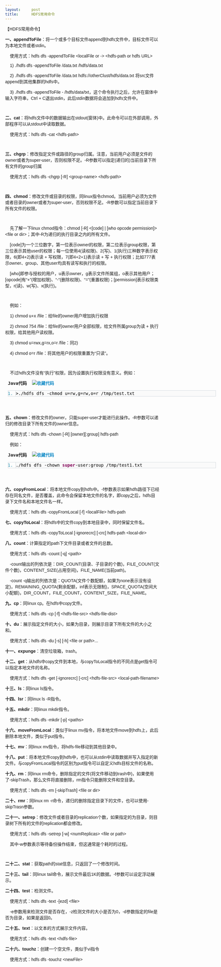 ```yaml
---
layout:     post
title:      HDFS常用命令
---
```

<div id="article_content" class="article_content clearfix csdn-tracking-statistics" data-pid="blog" data-mod="popu_307" data-dsm="post">
								            <link rel="stylesheet" href="https://csdnimg.cn/release/phoenix/template/css/ck_htmledit_views-f76675cdea.css">
						<div class="htmledit_views" id="content_views">
                
<p style="font-family:Helvetica, Tahoma, Arial, sans-serif;font-size:14px;">
【HDFS常用命令】</p>
<p style="font-family:Helvetica, Tahoma, Arial, sans-serif;font-size:14px;">
<strong>一、appendToFile</strong>：将一个或多个目标文件append到hdfs文件中，目标文件可以为本地文件或者stdin。</p>
<p style="font-family:Helvetica, Tahoma, Arial, sans-serif;font-size:14px;">
    使用方式：hdfs dfs -appendToFile &lt;localFile or -&gt; &lt;hdfs-path or hdfs URL&gt;</p>
<p style="font-family:Helvetica, Tahoma, Arial, sans-serif;font-size:14px;">
    1) ./hdfs dfs -appendToFile /data.txt /hdfs/data.txt</p>
<p style="font-family:Helvetica, Tahoma, Arial, sans-serif;font-size:14px;">
    2) ./hdfs dfs -appendToFile /data.txt hdfs://otherClust/hdfs/data.txt 将src文件append到其他集群的hdfs中。</p>
<p style="font-family:Helvetica, Tahoma, Arial, sans-serif;font-size:14px;">
    3) ./hdfs dfs -appendToFile - /hdfs/data/txt，这个命令执行之后，允许在窗体中输入字符串，Ctrl + C退出stdin，此后stdin数据将会追加到hdfs文件中。</p>
<p style="font-family:Helvetica, Tahoma, Arial, sans-serif;font-size:14px;">
 </p>
<p style="font-family:Helvetica, Tahoma, Arial, sans-serif;font-size:14px;">
<strong>二、cat</strong>：将hdfs文件中的数据输出在stdout(窗体)中。此命令可以在外部调用，外部程序可以从stdout中读取数据。</p>
<p style="font-family:Helvetica, Tahoma, Arial, sans-serif;font-size:14px;">
    使用方式：hdfs dfs -cat &lt;hdfs-path&gt;</p>
<p style="font-family:Helvetica, Tahoma, Arial, sans-serif;font-size:14px;">
 </p>
<p style="font-family:Helvetica, Tahoma, Arial, sans-serif;font-size:14px;">
<strong>三、chgrp</strong>：修改指定文件或路径的group归属。注意，当前用户必须是文件的owner或者为super-user，否则权限不足。-R参数可以指定(递归的)当前目录下所有文件的group归属</p>
<p style="font-family:Helvetica, Tahoma, Arial, sans-serif;font-size:14px;">
    使用方式：hdfs dfs -chgrp [-R] &lt;group-name&gt; &lt;hdfs-path&gt;</p>
<p style="font-family:Helvetica, Tahoma, Arial, sans-serif;font-size:14px;">
 </p>
<p style="font-family:Helvetica, Tahoma, Arial, sans-serif;font-size:14px;">
<strong>四、chmod</strong>：修改文件或目录的权限，同linux指令chmod。当前用户必须为文件或者目录的owner或者为super-user，否则权限不足。-R参数可以指定当前目录下所有文件的权限。</p>
<p style="font-family:Helvetica, Tahoma, Arial, sans-serif;font-size:14px;">
 </p>
<p style="font-family:Helvetica, Tahoma, Arial, sans-serif;font-size:14px;">
    先了解一下linux chmod指令：chmod [-R] &lt;[code] | [who opcode permission]&gt; &lt;file or dir&gt;；其中-R为递归的执行目录之内的所有文件。</p>
<p style="font-family:Helvetica, Tahoma, Arial, sans-serif;font-size:14px;">
    [code]为一个三位数字，第一位表示owner的权限，第二位表示group权限，第三位表示其他user的权限；每一位使用4(读权限)、2(写)、1(执行)三种数字表示权限，6(即4+2)表示读 + 写权限，7(即4+2+1)表示读 + 写 + 执行权限；比如777表示owner、group、其他user均具有读写和执行的权限。</p>
<p style="font-family:Helvetica, Tahoma, Arial, sans-serif;font-size:14px;">
    [who]即参与授权的用户，u表示owner，g表示文件所属组，o表示其他用户；[opcode]有“+”(增加权限)、“-”(删除权限)、“=”(重置权限)；[permission]表示权限类型，r(读)、w(写)、x(执行)。</p>
<p style="font-family:Helvetica, Tahoma, Arial, sans-serif;font-size:14px;">
 </p>
<p style="font-family:Helvetica, Tahoma, Arial, sans-serif;font-size:14px;">
    例如：</p>
<p style="font-family:Helvetica, Tahoma, Arial, sans-serif;font-size:14px;">
    1) chmod u+x /file：给file的owner用户增加执行权限</p>
<p style="font-family:Helvetica, Tahoma, Arial, sans-serif;font-size:14px;">
    2) chmod 754 /file：给file的owner用户全部权限，给文件所属group为读 + 执行权限，给其他用户读权限。</p>
<p style="font-family:Helvetica, Tahoma, Arial, sans-serif;font-size:14px;">
    3) chmod u=rwx,g=rx,o=r /file：同2)</p>
<p style="font-family:Helvetica, Tahoma, Arial, sans-serif;font-size:14px;">
    4) chmod o=r /file：将其他用户的权限重置为“只读”。</p>
<p style="font-family:Helvetica, Tahoma, Arial, sans-serif;font-size:14px;">
 </p>
<p style="font-family:Helvetica, Tahoma, Arial, sans-serif;font-size:14px;">
    不过hdfs文件没有“执行”权限，因为设置执行权限没有意义。例如：</p>
<div class="dp-highlighter" style="font-family:Monaco, 'DejaVu Sans Mono', 'Bitstream Vera Sans Mono', Consolas, 'Courier New', monospace;width:679px;overflow:auto;margin-left:9px;">
<div class="bar">
<div class="tools" style="font-weight:bold;">Java代码  <a title="收藏这段代码" style="color:rgb(16,138,198);"><img class="star" src="http://shift-alt-ctrl.iteye.com/images/icon_star.png" alt="收藏代码" style="border:0px;"></a></div>
</div>
<ol start="1" class="dp-j" style="font-size:1em;line-height:1.4em;border:1px solid rgb(209,215,220);color:rgb(43,145,175);"><li style="font-size:1em;border-left:1px solid rgb(209,215,220);background-color:rgb(250,250,250);line-height:18px;">
<span style="color:#000000;">&gt;./hdfs dfs -chmod u=rw,g=rw,o=r /tmp/test.txt  </span></li></ol></div>
<p style="font-family:Helvetica, Tahoma, Arial, sans-serif;font-size:14px;">
 </p>
<p style="font-family:Helvetica, Tahoma, Arial, sans-serif;font-size:14px;">
<strong>五、chown</strong>：修改文件的owner，只能super-user才能进行此操作。-R参数可以递归的修改目录下所有文件的owner信息。</p>
<p style="font-family:Helvetica, Tahoma, Arial, sans-serif;font-size:14px;">
    使用方式：hdfs dfs -chown [-R] [owner][:group] hdfs-path</p>
<p style="font-family:Helvetica, Tahoma, Arial, sans-serif;font-size:14px;">
    例如：</p>
<div class="dp-highlighter" style="font-family:Monaco, 'DejaVu Sans Mono', 'Bitstream Vera Sans Mono', Consolas, 'Courier New', monospace;width:679px;overflow:auto;margin-left:9px;">
<div class="bar">
<div class="tools" style="font-weight:bold;">Java代码  <a title="收藏这段代码" style="color:rgb(16,138,198);"><img class="star" src="http://shift-alt-ctrl.iteye.com/images/icon_star.png" alt="收藏代码" style="border:0px;"></a></div>
</div>
<ol start="1" class="dp-j" style="font-size:1em;line-height:1.4em;border:1px solid rgb(209,215,220);color:rgb(43,145,175);"><li style="font-size:1em;border-left:1px solid rgb(209,215,220);background-color:rgb(250,250,250);line-height:18px;">
<span style="color:#000000;">./hdfs dfs -chown <span class="keyword" style="color:rgb(127,0,85);font-weight:bold;">super</span>-user:group /tmp/test1.txt  </span></li></ol></div>
<p style="font-family:Helvetica, Tahoma, Arial, sans-serif;font-size:14px;">
 </p>
<p style="font-family:Helvetica, Tahoma, Arial, sans-serif;font-size:14px;">
<strong>六、copyFromLocal</strong>：将本地文件copy到hdfs中。-f参数表示如果hdfs路径下已经存在同名文件，是否覆盖，此命令会保留本地文件的名字，即copy之后，hdfs目录下文件名和本地文件名一样。</p>
<p style="font-family:Helvetica, Tahoma, Arial, sans-serif;font-size:14px;">
    使用方式：hdfs dfs -copyFromLocal [-f] &lt;localFile&gt; hdfs-path</p>
<p style="font-family:Helvetica, Tahoma, Arial, sans-serif;font-size:14px;">
<strong>七、copyToLocal</strong>：将hdfs中的文件copy到本地目录中，同时保留文件名。</p>
<p style="font-family:Helvetica, Tahoma, Arial, sans-serif;font-size:14px;">
    使用方式：hdfs dfs -copyToLocal [-ignorecrc] [-crc] hdfs-path &lt;local-dir&gt;</p>
<p style="font-family:Helvetica, Tahoma, Arial, sans-serif;font-size:14px;">
<strong>八、count</strong>：计算指定的path下文件目录或者文件的总数。</p>
<p style="font-family:Helvetica, Tahoma, Arial, sans-serif;font-size:14px;">
    使用方式：hdfs dfs -count [-q] &lt;path&gt;</p>
<p style="font-family:Helvetica, Tahoma, Arial, sans-serif;font-size:14px;">
    -count输出的列依次是：DIR_COUNT(目录、子目录的个数)，FILE_COUNT(文件个数)，CONTENT_SIZE(占用空间)，FILE_NAME(当前path)。</p>
<p style="font-family:Helvetica, Tahoma, Arial, sans-serif;font-size:14px;">
    -count -q输出的列依次是：QUOTA(文件个数配额，如果为none表示没有设定)，REMAINING_QUOTA(剩余配额，inf表示无限制)，SPACE_QUOTA(空间大小配额)，DIR_COUNT，FILE_COUNT，CONTENT_SIZE，FILE_NAME。</p>
<p style="font-family:Helvetica, Tahoma, Arial, sans-serif;font-size:14px;">
<strong>九、cp</strong>：同linux cp。在hdfs中copy文件。</p>
<p style="font-family:Helvetica, Tahoma, Arial, sans-serif;font-size:14px;">
    使用方式：hdfs dfs -cp [-f] &lt;hdfs-file-src&gt; &lt;hdfs-file-dist&gt;</p>
<p style="font-family:Helvetica, Tahoma, Arial, sans-serif;font-size:14px;">
<strong>十、du</strong>：展示指定文件的大小，如果为目录，则展示目录下所有文件的大小之和。</p>
<p style="font-family:Helvetica, Tahoma, Arial, sans-serif;font-size:14px;">
    使用方式：hdfs dfs -du [-s] [-h] &lt;file or path&gt;...</p>
<p style="font-family:Helvetica, Tahoma, Arial, sans-serif;font-size:14px;">
<strong>十一、expunge</strong>：清空垃圾箱，trash。</p>
<p style="font-family:Helvetica, Tahoma, Arial, sans-serif;font-size:14px;">
<strong>十二、get</strong>：从hdfs中copy文件到本地，与copyToLocal指令的不同点是get指令可以指定本地文件的名称。</p>
<p style="font-family:Helvetica, Tahoma, Arial, sans-serif;font-size:14px;">
    使用方式：hdfs dfs -get [-ignorecrc] [-crc] &lt;hdfs-file-src&gt; &lt;local-path-filename&gt;</p>
<p style="font-family:Helvetica, Tahoma, Arial, sans-serif;font-size:14px;">
<strong>十三、ls</strong>：同linux ls指令。</p>
<p style="font-family:Helvetica, Tahoma, Arial, sans-serif;font-size:14px;">
<strong>十四、lsr</strong>：同linux ls -R指令。</p>
<p style="font-family:Helvetica, Tahoma, Arial, sans-serif;font-size:14px;">
<strong>十五、mkdir</strong>：同linux mkdir指令。</p>
<p style="font-family:Helvetica, Tahoma, Arial, sans-serif;font-size:14px;">
    使用方式：hdfs dfs -mkdir [-p] &lt;paths&gt;</p>
<p style="font-family:Helvetica, Tahoma, Arial, sans-serif;font-size:14px;">
<strong>十六、moveFromLocal</strong>：类似于linux mv指令，将本地文件move到hdfs上，此后删除本地文件，类似于put指令。</p>
<p style="font-family:Helvetica, Tahoma, Arial, sans-serif;font-size:14px;">
<strong>十七、mv</strong>：同linux mv指令，将hdfs-file移动到其他目录中。</p>
<p style="font-family:Helvetica, Tahoma, Arial, sans-serif;font-size:14px;">
<strong>十八、put</strong>：将本地文件copy到hdfs中，也可以从stdin中读取数据并写入指定的新文件。与copyFromLocal指令的区别为put指令可以自定义hdfs目标文件的名称。</p>
<p style="font-family:Helvetica, Tahoma, Arial, sans-serif;font-size:14px;">
<strong>十九、rm</strong>：同linux rm命令，删除指定的文件(将文件移动到trash中)，如果使用了-skipTrash，那么文件将直接删除，rm指令只能删除文件和空目录。</p>
<p style="font-family:Helvetica, Tahoma, Arial, sans-serif;font-size:14px;">
    使用方式：hdfs dfs -rm [-skipTrash] &lt;file or dir&gt;</p>
<p style="font-family:Helvetica, Tahoma, Arial, sans-serif;font-size:14px;">
<strong>二十、rmr</strong>：同linux rm -r命令，递归的删除指定目录下的文件，也可以使用-skipTrasn参数。</p>
<p style="font-family:Helvetica, Tahoma, Arial, sans-serif;font-size:14px;">
<strong>二十一、setrep</strong>：修改文件或者目录的replication个数，如果指定的为目录，则目录树下所有的文件的replication都会修改。</p>
<p style="font-family:Helvetica, Tahoma, Arial, sans-serif;font-size:14px;">
    使用方式：hdfs dfs -setrep [-w] &lt;numReplicas&gt; &lt;file or path&gt;</p>
<p style="font-family:Helvetica, Tahoma, Arial, sans-serif;font-size:14px;">
    其中-w参数表示等待备份操作结束，但这通常是个耗时的过程。</p>
<p style="font-family:Helvetica, Tahoma, Arial, sans-serif;font-size:14px;">
 </p>
<p style="font-family:Helvetica, Tahoma, Arial, sans-serif;font-size:14px;">
<strong>二十二、stat</strong>：获取path的stat信息，只返回了一个修改时间。</p>
<p style="font-family:Helvetica, Tahoma, Arial, sans-serif;font-size:14px;">
<strong>二十三、tail</strong>：同linux tail命令，展示文件最后1K的数据。-f参数可以设定浮动展示。</p>
<p style="font-family:Helvetica, Tahoma, Arial, sans-serif;font-size:14px;">
<strong>二十四、test</strong>：检测文件。</p>
<p style="font-family:Helvetica, Tahoma, Arial, sans-serif;font-size:14px;">
    使用方式：hdfs dfs -text -[ezd] &lt;file&gt;</p>
<p style="font-family:Helvetica, Tahoma, Arial, sans-serif;font-size:14px;">
    -e参数用来检测文件是否存在，-z检测文件的大小是否为0，-d参数指定的file是否为目录，如果是返回0。</p>
<p style="font-family:Helvetica, Tahoma, Arial, sans-serif;font-size:14px;">
<strong>二十五、text</strong>：以文本的方式展示文件内容。</p>
<p style="font-family:Helvetica, Tahoma, Arial, sans-serif;font-size:14px;">
    使用方式：hdfs dfs -text &lt;hdfs-file&gt;</p>
<p style="font-family:Helvetica, Tahoma, Arial, sans-serif;font-size:14px;">
<strong>二十六、touchz</strong>：创建一个空文件，类似于vi指令</p>
<p style="font-family:Helvetica, Tahoma, Arial, sans-serif;font-size:14px;">
    使用方式：hdfs dfs -touchz &lt;newFile&gt;</p>
            </div>
                </div>